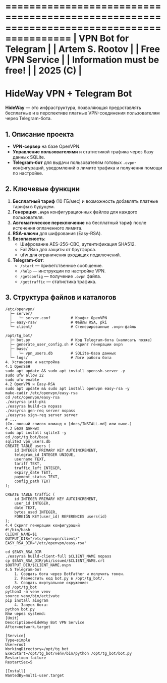 =========================================================================================
| VPN Bot for Telegram                                                                  |
| Artem S. Rootov                                                                       |
| Free VPN Service                                                                      |
| Information must be free!                                                             |
| 2025 (C)                                                                              |
=========================================================================================

# HideWay VPN + Telegram Bot

**HideWay** — это инфраструктура, позволяющая предоставлять бесплатные и в перспективе платные VPN-соединения пользователям через Telegram-бота.

## 1. Описание проекта

- **VPN-сервер** на базе OpenVPN.
- **Управление пользователями** и статистикой трафика через базу данных SQLite.
- **Telegram-бот** для выдачи пользователям готовых `.ovpn`-конфигураций, уведомлений о лимите трафика и получения помощи по настройке.

## 2. Ключевые функции

1. **Бесплатный тариф** (10 ГБ/мес) и возможность добавлять платные тарифы в будущем.
2. **Генерация `.ovpn`** конфигурационных файлов для каждого пользователя.
3. **Автоматическое переключение** на бесплатный тариф после истечения оплаченного лимита.
4. **RSA-ключи** для шифрования (Easy-RSA).
5. **Безопасность**:
   - Шифрование AES-256-CBC, аутентификация SHA512.
   - Fail2Ban для защиты от брутфорса.
   - ufw для ограничения входящих подключений.
6. **Telegram-бот**:
   - `/start` — приветственное сообщение.
   - `/help` — инструкции по настройке VPN.
   - `/getconfig` — получение `.ovpn` файла.
   - `/gettraffic` — статистика трафика.

## 3. Структура файлов и каталогов

```plaintext
/etc/openvpn/
  ├─ server/
  │   └─ server.conf         # Конфиг OpenVPN
  ├─ easy-rsa/               # Файлы RSA, pki
  └─ client/                 # Сгенерированные .ovpn-файлы

/opt/tg_bot/
  ├─ bot.py                  # Код Telegram-бота (написать позже)
  ├─ generate_user_config.sh # Скрипт генерации ovpn
  ├─ base/
  │   └─ vpn_users.db        # SQLite-база данных
  └─ logs/                   # Логи работы бота
4. Установка и настройка
4.1 OpenSSH
sudo apt update && sudo apt install openssh-server -y
sudo ufw allow 22
sudo ufw enable
4.2 OpenVPN и Easy-RSA
sudo apt update && sudo apt install openvpn easy-rsa -y
make-cadir /etc/openvpn/easy-rsa
cd /etc/openvpn/easy-rsa
./easyrsa init-pki
./easyrsa build-ca nopass
./easyrsa gen-req server nopass
./easyrsa sign-req server server
# ...
(См. полный список команд в [docs/INSTALL.md] или выше.)
4.3 База данных
sudo apt install sqlite3 -y
cd /opt/tg_bot/base
sqlite3 vpn_users.db
CREATE TABLE users (
    id INTEGER PRIMARY KEY AUTOINCREMENT,
    telegram_id INTEGER UNIQUE,
    username TEXT,
    tariff TEXT,
    traffic_left INTEGER,
    expiry_date TEXT,
    payment_status TEXT,
    config_path TEXT
);

CREATE TABLE traffic (
    id INTEGER PRIMARY KEY AUTOINCREMENT,
    user_id INTEGER,
    date TEXT,
    bytes_used INTEGER,
    FOREIGN KEY(user_id) REFERENCES users(id)
);
4.4 Скрипт генерации конфигураций
#!/bin/bash
CLIENT_NAME=$1
OUTPUT_DIR="/etc/openvpn/client/"
EASY_RSA_DIR="/etc/openvpn/easy-rsa"

cd $EASY_RSA_DIR
./easyrsa build-client-full $CLIENT_NAME nopass
cp $EASY_RSA_DIR/pki/issued/$CLIENT_NAME.crt $OUTPUT_DIR/$CLIENT_NAME.ovpn
4.5 Telegram-бот
    1. Создать бота через BotFather и получить токен. 
    2. Разместить код bot.py в /opt/tg_bot/. 
    3. Создать виртуальное окружение: 
cd /opt/tg_bot
python3 -m venv venv
source venv/bin/activate
pip install aiogram
    4. Запуск бота: 
python bot.py
Или через systemd: 
[Unit]
Description=HideWay Bot VPN Service
After=network.target

[Service]
Type=simple
User=root
WorkingDirectory=/opt/tg_bot
ExecStart=/opt/tg_bot/venv/bin/python /opt/tg_bot/bot.py
Restart=on-failure
RestartSec=5

[Install]
WantedBy=multi-user.target